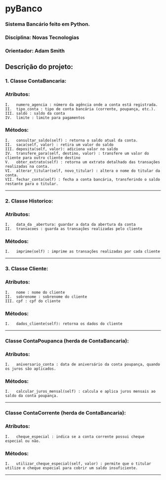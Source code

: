 # pyBanco
### Sistema Bancário feito em Python.
### Disciplina: Novas Tecnologias
### Orientador: Adam Smith  
## Descrição do projeto:


### 1. Classe ContaBancaria:
### Atributos:
```
I.   numero_agencia : número da agência onde a conta está registrada.
II.  tipo_conta : tipo de conta bancária (corrente, poupança, etc.).
III. saldo : saldo da conta
IV.  limite : limite para pagamentos
```
### Métodos:
```
I.   consultar_saldo(self) : retorna o saldo atual da conta.
II.  saca(self, valor) : retira um valor do saldo
III. deposita(self, valor): adiciona valor no saldo
IV.  transfere_para(self, destino, valor) : transfere um valor do cliente para outro cliente destino
V.   obter_extrato(self) : retorna um extrato detalhado das transações realizadas na conta.
VI.  alterar_titular(self, novo_titular) : altera o nome do titular da conta.
VII. fechar_conta(self) : fecha a conta bancária, transferindo o saldo restante para o titular.
```
-------------------------------------------------------------------------
### 2. Classe Historico:
### Atributos:
```
I.   data_da _abertura: guardar a data da abertura da conta
II.  transacoes : guarda as transações realizadas pelo cliente
```
### Métodos:
```
I.   imprime(self) : imprime as transações realizadas por cada cliente
```
-------------------------------------------------------------------------
### 3. Classe Cliente:
### Atributos:
```
I.   nome : nome do cliente
II.  sobrenome : sobrenome do cliente
III. cpf : cpf do cliente
```
### Métodos:
```
I.   dados_cliente(self): retorna os dados do cliente
```
-------------------------------------------------------------------------
### Classe ContaPoupanca (herda de ContaBancaria):
### Atributos:
```
I.   aniversario_conta : data de aniversário da conta poupança, quando os juros são aplicados.
```
### Métodos:
```
I.   calcular_juros_mensal(self) : calcula e aplica juros mensais ao saldo da conta poupança.
```
-------------------------------------------------------------------------
### Classe ContaCorrente (herda de ContaBancaria):
### Atributos:
```
I.   cheque_especial : indica se a conta corrente possui cheque especial ou não.
```
### Métodos:
```
I.   utilizar_cheque_especial(self, valor) : permite que o titular utilize o cheque especial para cobrir um saldo insuficiente.
```
-------------------------------------------------------------------------


